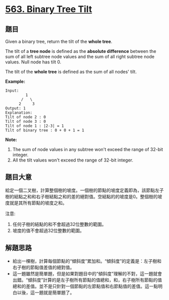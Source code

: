 # [563. Binary Tree Tilt](https://leetcode.com/problems/binary-tree-tilt/)


## 題目

Given a binary tree, return the tilt of the **whole tree**.

The tilt of a **tree node** is defined as the **absolute difference** between the sum of all left subtree node values and the sum of all right subtree node values. Null node has tilt 0.

The tilt of the **whole tree** is defined as the sum of all nodes' tilt.

**Example:**

    Input: 
             1
           /   \
          2     3
    Output: 1
    Explanation: 
    Tilt of node 2 : 0
    Tilt of node 3 : 0
    Tilt of node 1 : |2-3| = 1
    Tilt of binary tree : 0 + 0 + 1 = 1

**Note:**

1. The sum of node values in any subtree won't exceed the range of 32-bit integer.
2. All the tilt values won't exceed the range of 32-bit integer.


## 題目大意


給定一個二叉樹，計算整個樹的坡度。一個樹的節點的坡度定義即為，該節點左子樹的結點之和和右子樹結點之和的差的絕對值。空結點的的坡度是0。整個樹的坡度就是其所有節點的坡度之和。

注意:

1. 任何子樹的結點的和不會超過32位整數的範圍。
2. 坡度的值不會超過32位整數的範圍。

## 解題思路


- 給出一棵樹，計算每個節點的“傾斜度”累加和。“傾斜度”的定義是：左子樹和右子樹的節點值差值的絕對值。
- 這一題雖然是簡單題，但是如果對題目中的“傾斜度”理解的不對，這一題就會出錯。“傾斜度”計算的是左子樹所有節點的值總和，和，右子樹所有節點的值總和的差值。並不是只針對一個節點的左節點值和右節點值的差值。這一點明白以後，這一題就是簡單題了。
